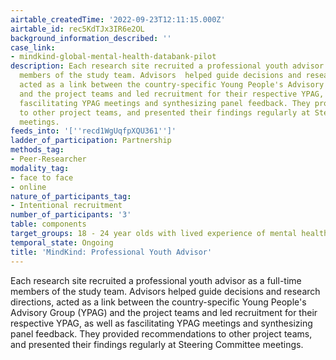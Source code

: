 ```yaml
---
airtable_createdTime: '2022-09-23T12:11:15.000Z'
airtable_id: rec5KdTJx3IR6e2OL
background_information_described: ''
case_link:
- mindkind-global-mental-health-databank-pilot
description: Each research site recruited a professional youth advisor as a full-time
  members of the study team. Advisors  helped guide decisions and research directions,
  acted as a link between the country-specific Young People's Advisory Group (YPAG)
  and the project teams and led recruitment for their respective YPAG, as well as
  fascilitating YPAG meetings and synthesizing panel feedback. They provided recommendations
  to other project teams, and presented their findings regularly at Steering Committee
  meetings.
feeds_into: '[''recd1WgUqfpXQU361'']'
ladder_of_participation: Partnership
methods_tag:
- Peer-Researcher
modality_tag:
- face to face
- online
nature_of_participants_tag:
- Intentional recruitment
number_of_participants: '3'
table: components
target_groups: 18 - 24 year olds with lived experience of mental health challenges
temporal_state: Ongoing
title: 'MindKind: Professional Youth Advisor'
---
```


Each research site recruited a professional youth advisor as a full-time members of the study team. Advisors  helped guide decisions and research directions, acted as a link between the country-specific Young People's Advisory Group (YPAG) and the project teams and led recruitment for their respective YPAG, as well as fascilitating YPAG meetings and synthesizing panel feedback. They provided recommendations to other project teams, and presented their findings regularly at Steering Committee meetings.